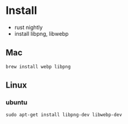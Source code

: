 
# Install
* rust nightly
* install libpng, libwebp

## Mac

```
brew install webp libpng
```

## Linux

### ubuntu 

```
sudo apt-get install libpng-dev libwebp-dev
```
